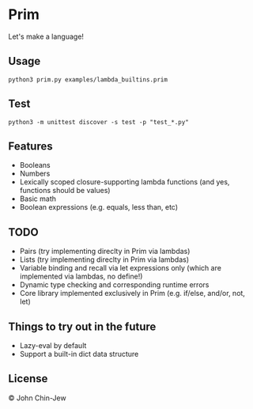 # Prim

Let's make a language!

## Usage

```
python3 prim.py examples/lambda_builtins.prim
```

## Test

```
python3 -m unittest discover -s test -p "test_*.py"
```

## Features

- Booleans
- Numbers
- Lexically scoped closure-supporting lambda functions (and yes, functions should be values)
- Basic math
- Boolean expressions (e.g. equals, less than, etc)

## TODO

- Pairs (try implementing direclty in Prim via lambdas)
- Lists (try implementing direclty in Prim via lambdas)
- Variable binding and recall via let expressions only (which are implemented via lambdas, no define!)
- Dynamic type checking and corresponding runtime errors
- Core library implemented exclusively in Prim (e.g. if/else, and/or, not, let)

## Things to try out in the future

- Lazy-eval by default
- Support a built-in dict data structure

## License

© John Chin-Jew
